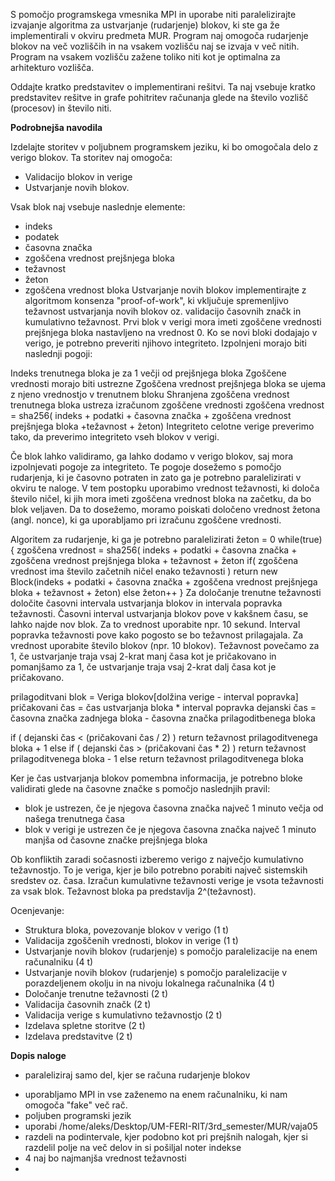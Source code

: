 S pomočjo programskega vmesnika MPI in uporabe niti paralelizirajte izvajanje algoritma za ustvarjanje (rudarjenje) blokov, ki ste ga že implementirali v okviru predmeta MUR. Program naj omogoča rudarjenje blokov na več vozliščih in na vsakem vozlišču naj se izvaja v več nitih. Program na vsakem vozlišču zažene toliko niti kot je optimalna za arhitekturo vozlišča.

Oddajte kratko predstavitev o implementirani rešitvi. Ta naj vsebuje kratko predstavitev rešitve in grafe pohitritev računanja glede na število vozlišč (procesov) in število niti.

**Podrobnejša navodila**

Izdelajte storitev v poljubnem programskem jeziku, ki bo omogočala delo z verigo blokov. Ta storitev naj omogoča:
* Validacijo blokov in verige
* Ustvarjanje novih blokov.

Vsak blok naj vsebuje naslednje elemente:
* indeks
* podatek
* časovna značka
* zgoščena vrednost prejšnjega bloka
* težavnost
* žeton
* zgoščena vrednost bloka
Ustvarjanje novih blokov implementirajte z algoritmom konsenza "proof-of-work", ki vključuje spremenljivo težavnost ustvarjanja novih blokov oz. validacijo časovnih značk in kumulativno težavnost. Prvi blok v verigi mora imeti zgoščene vrednosti prejšnjega bloka nastavljeno na vrednost 0. Ko se novi bloki dodajajo v verigo,  je potrebno preveriti njihovo integriteto. Izpolnjeni morajo biti naslednji pogoji:

Indeks trenutnega bloka je za 1 večji od prejšnjega bloka
Zgoščene vrednosti morajo biti ustrezne
Zgoščena vrednost prejšnjega bloka se ujema z njeno vrednostjo v trenutnem bloku
Shranjena zgoščena vrednost trenutnega bloka ustreza izračunom zgoščene vrednosti 
zgoščena vrednost = sha256( indeks + podatki + časovna značka + zgoščena vrednost prejšnjega bloka +težavnost + žeton)
Integriteto celotne verige preverimo tako, da preverimo integriteto vseh blokov v verigi. 

Če blok lahko validiramo, ga lahko dodamo v verigo blokov, saj mora izpolnjevati pogoje za integriteto. Te pogoje dosežemo s pomočjo rudarjenja, ki je časovno potraten in zato ga je potrebno paralelizirati v okviru te naloge. V tem postopku uporabimo vrednost težavnosti, ki določa število ničel, ki jih mora imeti zgoščena vrednost bloka na začetku, da bo blok veljaven. Da to dosežemo, moramo poiskati določeno vrednost žetona (angl. nonce), ki ga uporabljamo pri izračunu zgoščene vrednosti.

Algoritem za rudarjenje, ki ga je potrebno paralelizirati
žeton = 0
while(true){
    zgoščena vrednost = sha256( indeks + podatki + časovna značka + zgoščena vrednost prejšnjega bloka + težavnost + žeton
    if( zgoščena vrednost ima število začetnih ničel enako težavnosti ) 
        return new Block(indeks + podatki + časovna značka + zgoščena vrednost prejšnjega bloka + težavnost + žeton)
    else žeton++
}
Za določanje trenutne težavnosti določite časovni intervala ustvarjanja blokov in intervala popravka težavnosti. Časovni interval ustvarjanja
blokov pove v kakšnem času, se lahko najde nov blok. Za to vrednost uporabite npr. 10 sekund. Interval popravka težavnosti pove kako pogosto se bo težavnost prilagajala. Za vrednost uporabite število blokov (npr. 10 blokov). Težavnost povečamo za 1, če ustvarjanje traja vsaj 2-krat manj časa kot je pričakovano in pomanjšamo za 1, če ustvarjanje traja vsaj 2-krat dalj časa kot je pričakovano.

prilagoditvani blok = Veriga blokov[dolžina verige - interval popravka]
pričakovani čas = čas ustvarjanja bloka * interval popravka
dejanski čas = časovna značka zadnjega bloka - časovna značka prilagoditbenega bloka

if ( dejanski čas < (pričakovani čas / 2) ) return težavnost prilagoditvenega bloka + 1 
else if ( dejanski čas > (pričakovani čas * 2) ) return težavnost prilagoditvenega bloka - 1
else return težavnost prilagoditvenega bloka

Ker je čas ustvarjanja blokov pomembna informacija, je potrebno bloke validirati glede na časovne značke s pomočjo naslednjih pravil:
* blok je ustrezen, če je njegova časovna značka največ 1 minuto večja od našega trenutnega časa
* blok v verigi je ustrezen če je njegova časovna značka največ 1 minuto manjša od časovne značke prejšnjega bloka

Ob konfliktih zaradi sočasnosti izberemo verigo z največjo kumulativno težavnostjo. To je veriga, kjer je bilo potrebno porabiti največ sistemskih sredstev oz. časa. Izračun kumulativne težavnosti verige je vsota težavnosti za vsak blok. Težavnost bloka pa predstavlja 2^(težavnost).

Ocenjevanje:
+ Struktura bloka, povezovanje blokov v verigo (1 t)
+ Validacija zgoščenih vrednosti, blokov in verige (1 t)
+ Ustvarjanje novih blokov (rudarjenje) s pomočjo paralelizacije na enem računalniku (4 t)
+ Ustvarjanje novih blokov (rudarjenje) s pomočjo paralelizacije v porazdeljenem okolju in na nivoju lokalnega računalnika (4 t)
+ Določanje trenutne težavnosti (2 t)
+ Validacija časovnih značk (2 t)
+ Validacija verige s kumulativno težavnostjo (2 t)
+ Izdelava spletne storitve (2 t)
+ Izdelava predstavitve (2 t)

**Dopis naloge**
+ paraleliziraj samo del, kjer se računa rudarjenje blokov
* uporabljamo MPI in vse zaženemo na enem računalniku, ki nam omogoča "fake" več rač.
* poljuben programski jezik
* uporabi /home/aleks/Desktop/UM-FERI-RIT/3rd_semester/MUR/vaja05
* razdeli na podintervale, kjer podobno kot pri prejšnih nalogah, kjer si razdelil polje na več delov in si pošiljal noter indekse 
* 4 naj bo najmanjša vrednost težavnosti
* 
